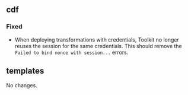 ## cdf 

### Fixed

- When deploying transformations with credentials, Toolkit no longer
reuses the session for the same credentials. This should remove the
`Failed to bind nonce with session...` errors.

## templates

No changes.